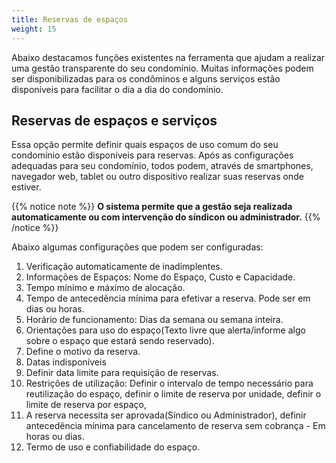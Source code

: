```yaml
---
title: Reservas de espaços
weight: 15
---
```


Abaixo destacamos funções existentes na ferramenta que  ajudam a realizar uma gestão transparente do seu condomínio. Muitas informações podem ser disponibilizadas para os condôminos e alguns serviços estão disponíveis para facilitar o dia a dia do condomínio.

## Reservas de espaços e serviços

Essa opção permite definir quais espaços de uso comum do seu condomínio estão disponíveis para reservas. Após as  configurações adequadas para seu condomínio, todos podem, através de smartphones, navegador web, tablet ou outro dispositivo realizar suas reservas onde estiver.

{{% notice note %}}
**O sistema permite que a gestão seja realizada automaticamente ou com intervenção do síndicon ou administrador.**
{{% /notice %}}

Abaixo algumas configurações que podem ser configuradas:

1. Verificação automaticamente de inadimplentes.
2. Informações de Espaços: Nome do Espaço, Custo e Capacidade.
3. Tempo mínimo e máximo de alocação.
4. Tempo de antecedẽncia mínima para efetivar a reserva. Pode ser em dias ou horas.
5. Horário de funcionamento: Dias da semana ou semana inteira.
6. Orientações para uso do espaço(Texto livre que alerta/informe algo sobre o espaço que estará sendo reservado).
7. Define o motivo da reserva.
8. Datas indisponíveis
9. Definir data limite para requisição de reservas.
10. Restrições de utilização: Definir o intervalo de tempo necessário para reutilização do espaço, definir o limite de reserva por unidade, definir o limite de reserva por espaço,
11. A reserva necessita ser aprovada(Síndico ou Administrador), definir antecedência mínima para cancelamento de reserva sem cobrança - Em horas ou dias.
12. Termo de uso e confiabilidade do espaço.
